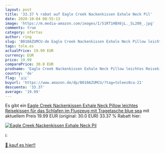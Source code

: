 ```yaml
---
layout: post
title: '33.37 % rabat auf Eagle Creek Nackenkissen Exhale Neck Pil'
date: 2020-10-04 08:55:13
image: 'https://m.media-amazon.com/images/I/51RT1HBX6jL._SL200_.jpg'
comments: true
category: ofertas
author: ring
slug: 'B010AZUMCU-de Eagle Creek Nackenkissen Exhale Neck Pillow leichtes...'
tags: tole.es
actualPrice: 19.99 EUR
currency: EUR
price: 19.99
comparePrice: 30.0 EUR
prodname: 'Eagle Creek Nackenkissen Exhale Neck Pillow leichtes Reisekissen für das Schlafen im Flugzeug mit Tragetasche  blue sea'
country: 'de'
flag: '🇩🇪'
buyurl: 'https://www.amazon.de/dp/B010AZUMCU/?tag=tolees0ca-21'
descuento: '33.37'
average: '19.99'
---
```


Es gibt ein [Eagle Creek Nackenkissen Exhale Neck Pillow leichtes Reisekissen für das Schlafen im Flugzeug mit Tragetasche  blue sea](https://www.amazon.de/dp/B010AZUMCU/?tag=tolees0ca-21) mit aktuellem Preis 19.99 EUR (original: 30.0 EUR) 33.37 % Rabatt hier:

[![Eagle Creek Nackenkissen Exhale Neck Pil](https://m.media-amazon.com/images/I/51RT1HBX6jL._SL200_.jpg)](https://www.amazon.de/dp/B010AZUMCU/?tag=tolees0ca-21)

ℹ️:


[🛒 kauf es hier!!](https://www.amazon.de/dp/B010AZUMCU/?tag=tolees0ca-21)
